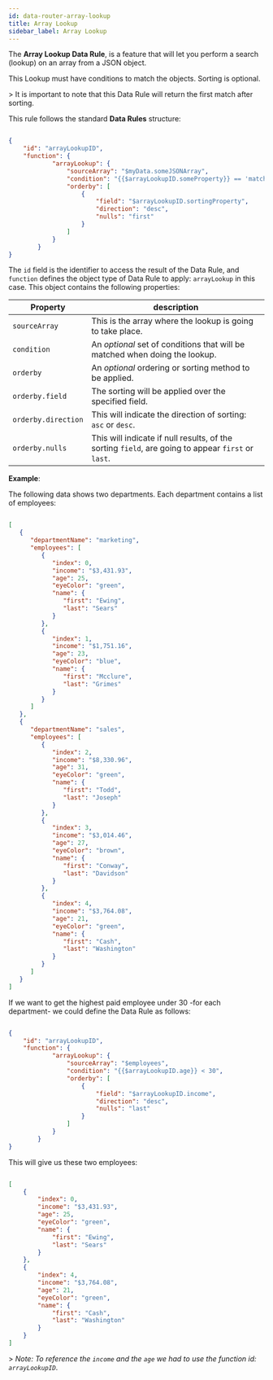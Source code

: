 ```yaml
---
id: data-router-array-lookup
title: Array Lookup
sidebar_label: Array Lookup
---
```

<div style={{textAlign: "justify"}}>

The **Array Lookup Data Rule**, is a feature that will let you perform a search (lookup) on an array from a JSON object.

This Lookup must have conditions to match the objects. Sorting is optional.

&gt; It is important to note that this Data Rule will return the first match after sorting.

This rule follows the standard **Data Rules** structure:

```json

{
    "id": "arrayLookupID",
    "function": {
            "arrayLookup": {
                "sourceArray": "$myData.someJSONArray",
                "condition": "{{$arrayLookupID.someProperty}} == 'match'",
                "orderby": [
                    {
                        "field": "$arrayLookupID.sortingProperty",
                        "direction": "desc",
                        "nulls": "first"
                    }
                ]
            }
        }
}

```

The `id` field is the identifier to access the result of the Data Rule, and `function` defines the object type of Data Rule to apply: `arrayLookup` in this case. This object contains the following properties:

| Property                   | description                                                                                                             |
| -------------------------- | ----------------------------------------------------------------------------------------------------------------------- |
| `sourceArray`       | This is the array where the lookup is going to take place.                                                              |
| `condition`         | An _optional_ set of conditions that will be matched when doing the lookup.                                             |
| `orderby`           | An _optional_ ordering or sorting method to be applied.                                                                 |
| `orderby.field`     | The sorting will be applied over the specified field.                                                                   |
| `orderby.direction` | This will indicate the direction of sorting: `asc` or `desc`.                                             |
| `orderby.nulls`     | This will indicate if null results, of the sorting `field`, are going to appear `first` or `last`. |

**Example**:

The following data shows two departments. Each department contains a list of employees:

```json

[
   {
      "departmentName": "marketing",
      "employees": [
         {
            "index": 0,
            "income": "$3,431.93",
            "age": 25,
            "eyeColor": "green",
            "name": {
               "first": "Ewing",
               "last": "Sears"
            }
         },
         {
            "index": 1,
            "income": "$1,751.16",
            "age": 23,
            "eyeColor": "blue",
            "name": {
               "first": "Mcclure",
               "last": "Grimes"
            }
         }
      ]
   },
   {
      "departmentName": "sales",
      "employees": [
         {
            "index": 2,
            "income": "$8,330.96",
            "age": 31,
            "eyeColor": "green",
            "name": {
               "first": "Todd",
               "last": "Joseph"
            }
         },
         {
            "index": 3,
            "income": "$3,014.46",
            "age": 27,
            "eyeColor": "brown",
            "name": {
               "first": "Conway",
               "last": "Davidson"
            }
         },
         {
            "index": 4,
            "income": "$3,764.08",
            "age": 21,
            "eyeColor": "green",
            "name": {
               "first": "Cash",
               "last": "Washington"
            }
         }
      ]
   }
]

```

If we want to get the highest paid employee under 30 -for each department- we could define the Data Rule as follows:

```json

{
    "id": "arrayLookupID",
    "function": {
            "arrayLookup": {
                "sourceArray": "$employees",
                "condition": "{{$arrayLookupID.age}} < 30",
                "orderby": [
                    {
                        "field": "$arrayLookupID.income",
                        "direction": "desc",
                        "nulls": "last"
                    }
                ]
            }
        }
}

```

This will give us these two employees:

```json

[
    {
        "index": 0,
        "income": "$3,431.93",
        "age": 25,
        "eyeColor": "green",
        "name": {
            "first": "Ewing",
            "last": "Sears"
        }
    },
    {
        "index": 4,
        "income": "$3,764.08",
        "age": 21,
        "eyeColor": "green",
        "name": {
            "first": "Cash",
            "last": "Washington"
        }
    }
]

```

&gt; _Note: To reference the `income` and the `age` we had to use the function id: `arrayLookupID`_.
</div>